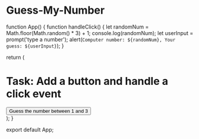 # Guess-My-Number
function App() {
function handleClick() {
let randomNum = Math.floor(Math.random() * 3) + 1;
console.log(randomNum);
let userInput = prompt('type a number');
    alert(`Computer number: ${randomNum}, Your guess: ${userInput}`);
 }

return (
<div>
<h1>Task: Add a button and handle a click event</h1>
<button onClick={handleClick}>Guess the number between 1 and 3</button>
</div>);
}

export default App;
